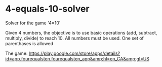 # 4-equals-10-solver
Solver for the game '4=10' 

Given 4 numbers, the objective is to use basic operations (add, subtract, multiply, divide) to reach 10. All numbers must be used. One set of parenthases is allowed

The game: https://play.google.com/store/apps/details?id=app.fourequalsten.fourequalsten_app&amp;hl=en_CA&amp;gl=US
